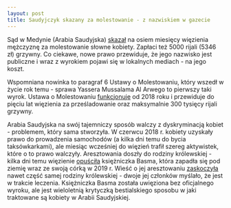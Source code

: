 ```yaml
---
layout: post
title: Saudyjczyk skazany za molestowanie - z nazwiskiem w gazecie 
---
```


Sąd w Medynie (Arabia Saudyjska) [skazał](https://www.thenationalnews.com/gulf-news/saudi-arabia/2022/01/10/saudi-arabia-court-names-and-shames-sexual-harasser-in-landmark-ruling/) na osiem miesięcy więzienia mężczyznę za molestowanie słowne kobiety. Zapłaci też 5000 rijali (5346 zł) grzywny. Co ciekawe, nowe prawo przewiduje, że jego nazwisko jest publiczne i wraz z wyrokiem pojawi się w lokalnych mediach - na jego koszt.

Wspomniana nowinka to paragraf 6 Ustawy o Molestowaniu, który wszedł w życie rok temu - sprawa Yassera Mussalama Al Arwego to pierwszy taki wyrok. Ustawa o Molestowaniu [funkcjonuje](https://www.thenationalnews.com/world/mena/saudi-arabia-approves-measure-criminalising-sexual-harassment-1.735229) od 2018 roku i przewiduje do pięciu lat więzienia za prześladowanie oraz maksymalnie 300 tysięcy rijali grzywny. 

Arabia Saudyjska na swój tajemniczy sposób walczy z dyskryminacją kobiet - problemem, który sama stworzyła. W czerwcu 2018 r. kobiety uzyskały prawo do prowadzenia samochodów (a kilka dni temu do bycia taksówkarkami), ale miesiąc wcześniej do więzień trafił szereg aktywistek, które o to prawo walczyły. Aresztowania doszły do rodziny królewskiej - kilka dni temu więzienie [opuściła](https://www.theguardian.com/world/2022/jan/09/outspoken-saudi-princess-released-after-nearly-three-years-in-jail) księżniczka Basma, która zapadła się pod ziemię wraz ze swoją córką w 2019 r. Wieść o jej aresztowaniu [zaskoczyła](https://www.theguardian.com/world/2020/apr/17/outspoken-saudi-princess-reveals-that-she-is-in-prison) nawet część samej rodziny królewskiej - dwoje jej członków myślało, że jest w trakcie leczenia. Księżniczka Basma została uwięziona bez oficjalnego wyroku, ale jest wieloletnią krytyczką bestialskiego sposobu w jaki traktowane są kobiety w Arabii Saudyjskiej. 
